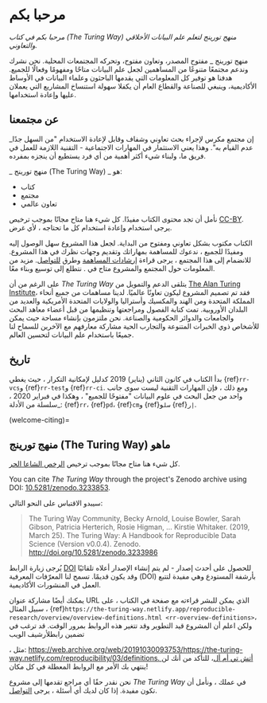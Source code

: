 # مرحبا بكم

*مرحبا بكم في كتاب (The Turing Way) منهج تورينج  لتعلم علم البيانات الأخلاقي والتعاوني.*

 منهج تورينج _ مفتوح المصدر، وتعاون مفتوح، وتحركه المجتمعات المحلية. نحن نشرك وندعم مجتمعًا متنوعًا من المساهمين لجعل علم البيانات متاحًا ومفهومًا وفعالًا للجميع. هدفنا هو توفير كل المعلومات التي يقدمها الباحثون وعلماء البيانات في الأوساط الأكاديمية، وينبغي للصناعة والقطاع العام أن يكفلا سهولة استنساخ المشاريع التي يعملان عليها وإعادة استخدامها.


## عن مجتمعنا

_إن مجتمع  مكرس لإجراء بحث تعاوني وشفاف وقابل لإعادة الاستخدام "من السهل جدًا عدم القيام به". وهذا يعني الاستثمار في المهارات الاجتماعية - التقنية اللازمة للعمل في فريق ما، ولبناء شيء أكثر أهمية من أي فرد يستطيع أن ينجزه بمفرده.

_ منهج تورينج  (The Turing Way) _ هو:

* كتاب
* مجتمع
* تعاون عالمي

نأمل أن تجد محتوى الكتاب مفيدًا. كل شيء هنا متاح مجانًا بموجب ترخيص [CC-BY](https://github.com/alan-turing-institute/the-turing-way/blob/main/LICENSE.md). يرجى استخدام وإعادة استخدام كل ما تحتاجه ، لأي غرض.

الكتاب مكتوب بشكل تعاوني ومفتوح من البداية. لجعل هذا المشروع سهل الوصول إليه ومفيدًا للجميع ، ندعوك للمساهمة بمهاراتك وتقديم وجهات نظرك في هذا المشروع. للانضمام إلى هذا المجتمع ، يرجى قراءة [إرشادات المساهمة](https://github.com/alan-turing-institute/the-turing-way/blob/main/CONTRIBUTING.md) وطرق [للتواصل](https://github.com/alan-turing-institute/the-turing-way#get-in-touch). مزيد من المعلومات حول المجتمع والمشروع متاح في . نتطلع إلى توسيع وبناء  معًا.



على الرغم من أن _The Turing Way_ يتلقى الدعم والتمويل من [The Alan Turing Institute](https://www.turing.ac.uk/)، فقد تم تصميم المشروع ليكون تعاونًا عالميًا. لدينا مساهمات من جميع أنحاء المملكة المتحدة ومن الهند والمكسيك وأستراليا والولايات المتحدة الأمريكية والعديد من البلدان الأوروبية. تمت كتابة الفصول ومراجعتها وتنظيمها من قبل أعضاء معاهد البحث والجامعات والدوائر الحكومية والصناعة. نحن ملتزمون بإنشاء مساحة حيث يمكن للأشخاص ذوي الخبرات المتنوعة والتجارب الحية مشاركة معارفهم مع الآخرين للسماح لنا جميعًا باستخدام علم البيانات لتحسين العالم.


## تاريخ

بدأ الكتاب في كانون الثاني (يناير) 2019 كدليل لإمكانية التكرار ، حيث يغطي {ref}`rr-vcs`و {ref}`rr-test`و {ref}`rr-ci`. ومع ذلك ، فإن المهارات التقنية ليست سوى جانب واحد من جعل البحث في علوم البيانات "مفتوحًا للجميع" ، وهكذا في فبراير 2020 ،</em> _سلسلة من الأدلة: {ref}`rr`، {ref}`pd`، {ref}`cm`و {ref}`سل`و {ref}`إر`.</p>

(welcome-citing)=
##  منهج تورينج  (The Turing Way) ماهو

كل شيء هنا متاح مجانًا بموجب ترخيص [الرخص الشاعا الحر](https://github.com/alan-turing-institute/the-turing-way/blob/main/LICENSE.md).

You can cite _The Turing Way_ through the project's Zenodo archive using DOI: [10.5281/zenodo.3233853](https://doi.org/10.5281/zenodo.3233853).

سيبدو الاقتباس على النحو التالي:

> The Turing Way Community, Becky Arnold, Louise Bowler, Sarah Gibson, Patricia Herterich, Rosie Higman, … Kirstie Whitaker. (2019, March 25). The Turing Way: A Handbook for Reproducible Data Science (Version v0.0.4). Zenodo. http://doi.org/10.5281/zenodo.3233986

يُرجى زيارة الرابط [DOI](https://doi.org/10.5281/zenodo.3233853) للحصول على أحدث إصدار - لم يتم إنشاء الإصدار أعلاه تلقائيًا وقد يكون قديمًا. تسمح لنا المعرّفات المعرفية (DOI) بأرشفة المستودع وهي مفيدة لتتبع العمل في المنشورات الأكاديمية.

يمكنك أيضًا مشاركة عنوان URL الذي يمكن للبشر قراءته مع صفحة في الكتاب ، على سبيل المثال ، {ref}`https://the-turing-way.netlify.app/reproducible-research/overview/overview-definitions.html <rr-overview-definitions>`، ولكن اعلم أن المشروع قيد التطوير وقد تتغير هذه الروابط بمرور الوقت. قد ترغب في تضمين رابط</a>لأرشيف الويب

، مثل: [https://web.archive.org/web/20191030093753/https://the-turing-way.netlify.com/reproducibility/03/definitions. أتش تي أم أل](https://web.archive.org/web/20191030093753/https://the-turing-way.netlify.com/reproducibility/03/definitions.html)، للتأكد من أنك لن ينتهي بك الأمر مع الروابط المعطلة في كل مكان!</p>

نحن نقدر حقًا أي مراجع تقدمها إلى مشروع _The Turing Way_ في عملك ، ونأمل أن تكون مفيدة. إذا كان لديك أي أسئلة ، يرجى [التواصل](https://github.com/alan-turing-institute/the-turing-way#get-in-touch).
